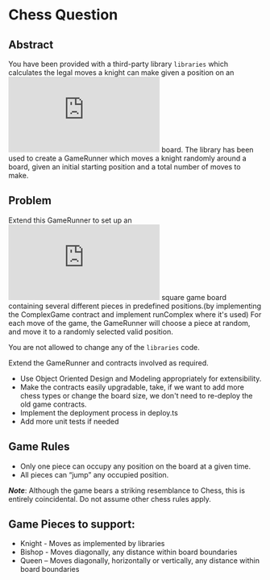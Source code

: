 # Chess Question

## Abstract
You have been provided with a third-party library `libraries` which calculates the legal moves a knight can make given a position on an ![8\times8](https://latex.codecogs.com/svg.latex?8%5Ctimes8) board. The library has been used to create a GameRunner which moves a knight randomly around a board, given an initial starting position and a total number of moves to make.

## Problem
Extend this GameRunner to set up an ![8\times8](https://latex.codecogs.com/svg.latex?8%5Ctimes8) square game board containing several different pieces in predefined positions.(by implementing the ComplexGame contract and implement runComplex where it's used)
For each move of the game, the GameRunner will choose a piece at random, and move it to a randomly selected valid position.

You are not allowed to change any of the `libraries` code.
 
Extend the GameRunner and contracts involved as required. 
* Use Object Oriented Design and Modeling appropriately for extensibility.
* Make the contracts easily upgradable, take, if we want to add more chess types or change the board size, we don't need to re-deploy the old game contracts.
* Implement the deployment process in deploy.ts
* Add more unit tests if needed

## Game Rules
* Only one piece can occupy any position on the board at a given time.
* All pieces can “jump” any occupied position.

*__Note__*: Although the game bears a striking resemblance to Chess, this is entirely coincidental. Do not assume other chess rules apply.

## Game Pieces to support:
* Knight - Moves as implemented by libraries
* Bishop - Moves diagonally, any distance within board boundaries
* Queen – Moves diagonally, horizontally or vertically, any distance within board boundaries


